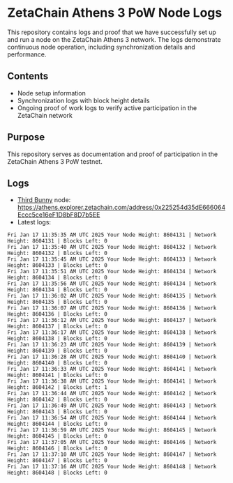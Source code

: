 # ZetaChain Athens 3 PoW Node Logs
This repository contains logs and proof that we have successfully set up and run a node on the ZetaChain Athens 3 network. The logs demonstrate continuous node operation, including synchronization details and performance.

## Contents
- Node setup information
- Synchronization logs with block height details
- Ongoing proof of work logs to verify active participation in the ZetaChain network

## Purpose
This repository serves as documentation and proof of participation in the ZetaChain Athens 3 PoW testnet.

## Logs

- [Third Bunny](https://thirdbunny.xyz/) node: https://athens.explorer.zetachain.com/address/0x225254d35dE666064Eccc5ce16eF1D8bF8D7b5EE
- Latest logs:
```
Fri Jan 17 11:35:35 AM UTC 2025 Your Node Height: 8604131 | Network Height: 8604131 | Blocks Left: 0
Fri Jan 17 11:35:40 AM UTC 2025 Your Node Height: 8604132 | Network Height: 8604132 | Blocks Left: 0
Fri Jan 17 11:35:45 AM UTC 2025 Your Node Height: 8604133 | Network Height: 8604133 | Blocks Left: 0
Fri Jan 17 11:35:51 AM UTC 2025 Your Node Height: 8604134 | Network Height: 8604134 | Blocks Left: 0
Fri Jan 17 11:35:56 AM UTC 2025 Your Node Height: 8604134 | Network Height: 8604134 | Blocks Left: 0
Fri Jan 17 11:36:02 AM UTC 2025 Your Node Height: 8604135 | Network Height: 8604135 | Blocks Left: 0
Fri Jan 17 11:36:07 AM UTC 2025 Your Node Height: 8604136 | Network Height: 8604136 | Blocks Left: 0
Fri Jan 17 11:36:12 AM UTC 2025 Your Node Height: 8604137 | Network Height: 8604137 | Blocks Left: 0
Fri Jan 17 11:36:17 AM UTC 2025 Your Node Height: 8604138 | Network Height: 8604138 | Blocks Left: 0
Fri Jan 17 11:36:23 AM UTC 2025 Your Node Height: 8604139 | Network Height: 8604139 | Blocks Left: 0
Fri Jan 17 11:36:28 AM UTC 2025 Your Node Height: 8604140 | Network Height: 8604140 | Blocks Left: 0
Fri Jan 17 11:36:33 AM UTC 2025 Your Node Height: 8604141 | Network Height: 8604141 | Blocks Left: 0
Fri Jan 17 11:36:38 AM UTC 2025 Your Node Height: 8604141 | Network Height: 8604142 | Blocks Left: 1
Fri Jan 17 11:36:44 AM UTC 2025 Your Node Height: 8604142 | Network Height: 8604142 | Blocks Left: 0
Fri Jan 17 11:36:49 AM UTC 2025 Your Node Height: 8604143 | Network Height: 8604143 | Blocks Left: 0
Fri Jan 17 11:36:54 AM UTC 2025 Your Node Height: 8604144 | Network Height: 8604144 | Blocks Left: 0
Fri Jan 17 11:36:59 AM UTC 2025 Your Node Height: 8604145 | Network Height: 8604145 | Blocks Left: 0
Fri Jan 17 11:37:05 AM UTC 2025 Your Node Height: 8604146 | Network Height: 8604146 | Blocks Left: 0
Fri Jan 17 11:37:10 AM UTC 2025 Your Node Height: 8604147 | Network Height: 8604147 | Blocks Left: 0
Fri Jan 17 11:37:16 AM UTC 2025 Your Node Height: 8604148 | Network Height: 8604148 | Blocks Left: 0
```
